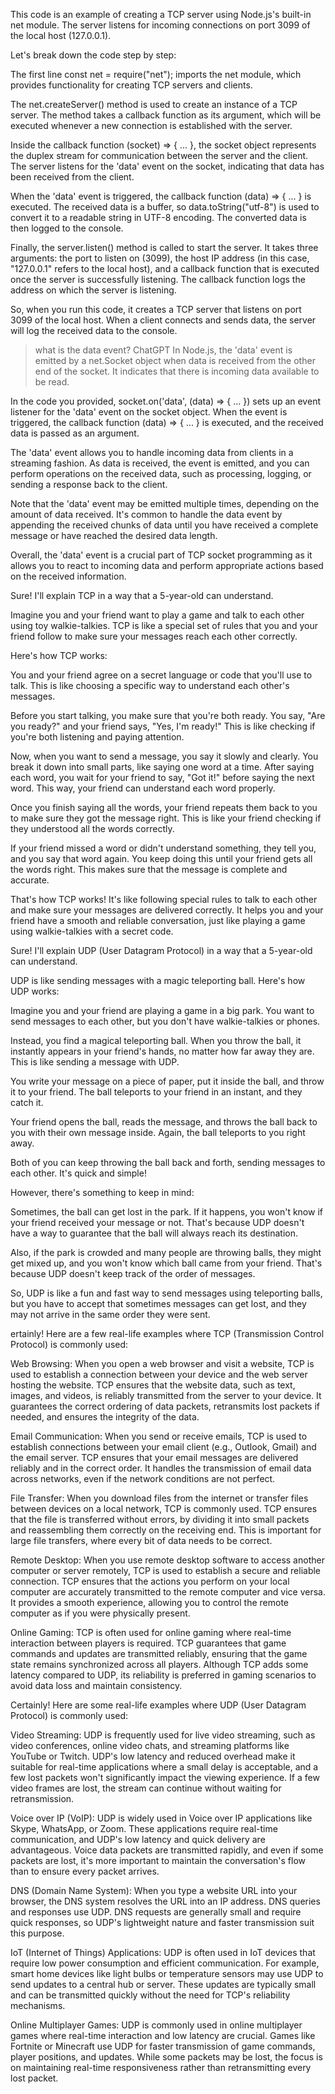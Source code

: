 This code is an example of creating a TCP server using Node.js's built-in net module. The server listens for incoming connections on port 3099 of the local host (127.0.0.1).

Let's break down the code step by step:

The first line const net = require("net"); imports the net module, which provides functionality for creating TCP servers and clients.

The net.createServer() method is used to create an instance of a TCP server. The method takes a callback function as its argument, which will be executed whenever a new connection is established with the server.

Inside the callback function (socket) => { ... }, the socket object represents the duplex stream for communication between the server and the client. The server listens for the 'data' event on the socket, indicating that data has been received from the client.

When the 'data' event is triggered, the callback function (data) => { ... } is executed. The received data is a buffer, so data.toString("utf-8") is used to convert it to a readable string in UTF-8 encoding. The converted data is then logged to the console.

Finally, the server.listen() method is called to start the server. It takes three arguments: the port to listen on (3099), the host IP address (in this case, "127.0.0.1" refers to the local host), and a callback function that is executed once the server is successfully listening. The callback function logs the address on which the server is listening.

So, when you run this code, it creates a TCP server that listens on port 3099 of the local host. When a client connects and sends data, the server will log the received data to the console.

> what is the data event?
ChatGPT
In Node.js, the 'data' event is emitted by a net.Socket object when data is received from the other end of the socket. It indicates that there is incoming data available to be read.

In the code you provided, socket.on('data', (data) => { ... }) sets up an event listener for the 'data' event on the socket object. When the event is triggered, the callback function (data) => { ... } is executed, and the received data is passed as an argument.

The 'data' event allows you to handle incoming data from clients in a streaming fashion. As data is received, the event is emitted, and you can perform operations on the received data, such as processing, logging, or sending a response back to the client.

Note that the 'data' event may be emitted multiple times, depending on the amount of data received. It's common to handle the data event by appending the received chunks of data until you have received a complete message or have reached the desired data length.

Overall, the 'data' event is a crucial part of TCP socket programming as it allows you to react to incoming data and perform appropriate actions based on the received information.



Sure! I'll explain TCP in a way that a 5-year-old can understand.

Imagine you and your friend want to play a game and talk to each other using toy walkie-talkies. TCP is like a special set of rules that you and your friend follow to make sure your messages reach each other correctly.

Here's how TCP works:

You and your friend agree on a secret language or code that you'll use to talk. This is like choosing a specific way to understand each other's messages.

Before you start talking, you make sure that you're both ready. You say, "Are you ready?" and your friend says, "Yes, I'm ready!" This is like checking if you're both listening and paying attention.

Now, when you want to send a message, you say it slowly and clearly. You break it down into small parts, like saying one word at a time. After saying each word, you wait for your friend to say, "Got it!" before saying the next word. This way, your friend can understand each word properly.

Once you finish saying all the words, your friend repeats them back to you to make sure they got the message right. This is like your friend checking if they understood all the words correctly.

If your friend missed a word or didn't understand something, they tell you, and you say that word again. You keep doing this until your friend gets all the words right. This makes sure that the message is complete and accurate.

That's how TCP works! It's like following special rules to talk to each other and make sure your messages are delivered correctly. It helps you and your friend have a smooth and reliable conversation, just like playing a game using walkie-talkies with a secret code.




Sure! I'll explain UDP (User Datagram Protocol) in a way that a 5-year-old can understand.

UDP is like sending messages with a magic teleporting ball. Here's how UDP works:

Imagine you and your friend are playing a game in a big park. You want to send messages to each other, but you don't have walkie-talkies or phones.

Instead, you find a magical teleporting ball. When you throw the ball, it instantly appears in your friend's hands, no matter how far away they are. This is like sending a message with UDP.

You write your message on a piece of paper, put it inside the ball, and throw it to your friend. The ball teleports to your friend in an instant, and they catch it.

Your friend opens the ball, reads the message, and throws the ball back to you with their own message inside. Again, the ball teleports to you right away.

Both of you can keep throwing the ball back and forth, sending messages to each other. It's quick and simple!

However, there's something to keep in mind:

Sometimes, the ball can get lost in the park. If it happens, you won't know if your friend received your message or not. That's because UDP doesn't have a way to guarantee that the ball will always reach its destination.

Also, if the park is crowded and many people are throwing balls, they might get mixed up, and you won't know which ball came from your friend. That's because UDP doesn't keep track of the order of messages.

So, UDP is like a fun and fast way to send messages using teleporting balls, but you have to accept that sometimes messages can get lost, and they may not arrive in the same order they were sent.


ertainly! Here are a few real-life examples where TCP (Transmission Control Protocol) is commonly used:

Web Browsing: When you open a web browser and visit a website, TCP is used to establish a connection between your device and the web server hosting the website. TCP ensures that the website data, such as text, images, and videos, is reliably transmitted from the server to your device. It guarantees the correct ordering of data packets, retransmits lost packets if needed, and ensures the integrity of the data.

Email Communication: When you send or receive emails, TCP is used to establish connections between your email client (e.g., Outlook, Gmail) and the email server. TCP ensures that your email messages are delivered reliably and in the correct order. It handles the transmission of email data across networks, even if the network conditions are not perfect.

File Transfer: When you download files from the internet or transfer files between devices on a local network, TCP is commonly used. TCP ensures that the file is transferred without errors, by dividing it into small packets and reassembling them correctly on the receiving end. This is important for large file transfers, where every bit of data needs to be correct.

Remote Desktop: When you use remote desktop software to access another computer or server remotely, TCP is used to establish a secure and reliable connection. TCP ensures that the actions you perform on your local computer are accurately transmitted to the remote computer and vice versa. It provides a smooth experience, allowing you to control the remote computer as if you were physically present.

Online Gaming: TCP is often used for online gaming where real-time interaction between players is required. TCP guarantees that game commands and updates are transmitted reliably, ensuring that the game state remains synchronized across all players. Although TCP adds some latency compared to UDP, its reliability is preferred in gaming scenarios to avoid data loss and maintain consistency.

Certainly! Here are some real-life examples where UDP (User Datagram Protocol) is commonly used:

Video Streaming: UDP is frequently used for live video streaming, such as video conferences, online video chats, and streaming platforms like YouTube or Twitch. UDP's low latency and reduced overhead make it suitable for real-time applications where a small delay is acceptable, and a few lost packets won't significantly impact the viewing experience. If a few video frames are lost, the stream can continue without waiting for retransmission.

Voice over IP (VoIP): UDP is widely used in Voice over IP applications like Skype, WhatsApp, or Zoom. These applications require real-time communication, and UDP's low latency and quick delivery are advantageous. Voice data packets are transmitted rapidly, and even if some packets are lost, it's more important to maintain the conversation's flow than to ensure every packet arrives.

DNS (Domain Name System): When you type a website URL into your browser, the DNS system resolves the URL into an IP address. DNS queries and responses use UDP. DNS requests are generally small and require quick responses, so UDP's lightweight nature and faster transmission suit this purpose.

IoT (Internet of Things) Applications: UDP is often used in IoT devices that require low power consumption and efficient communication. For example, smart home devices like light bulbs or temperature sensors may use UDP to send updates to a central hub or server. These updates are typically small and can be transmitted quickly without the need for TCP's reliability mechanisms.

Online Multiplayer Games: UDP is commonly used in online multiplayer games where real-time interaction and low latency are crucial. Games like Fortnite or Minecraft use UDP for faster transmission of game commands, player positions, and updates. While some packets may be lost, the focus is on maintaining real-time responsiveness rather than retransmitting every lost packet.